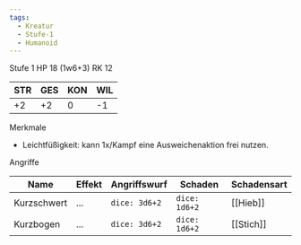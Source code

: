 ```yaml
---
tags:
  - Kreatur
  - Stufe-1
  - Humanoid
---
```

Stufe 1
HP 18 (1w6+3)
RK 12


| STR | GES | KON | WIL |
| --- | --- | --- | --- |
| +2  | +2  | 0   | -1  |


Merkmale
- Leichtfüßigkeit: kann 1x/Kampf eine Ausweichenaktion frei nutzen. 




Angriffe 

| Name        | Effekt | Angriffswurf  | Schaden       | Schadensart |
| ----------- | ------ | ------------- | ------------- | ----------- |
| Kurzschwert | ...    | `dice: 3d6+2` | `dice: 1d6+2` | [[Hieb]]    |
| Kurzbogen   | ...    | `dice: 3d6+2` | `dice: 1d6+2` | [[Stich]]   |

